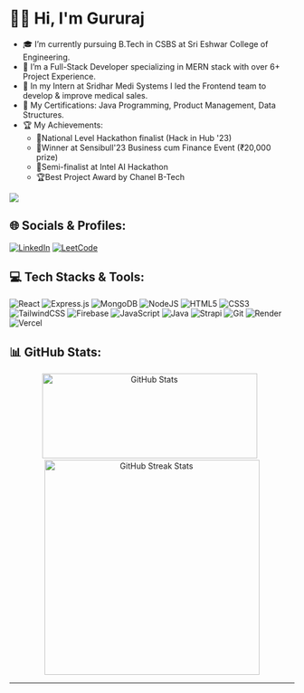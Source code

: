 # 🏄‍♂️ Hi, I'm Gururaj

<!--
**gururajm1/gururajm1** is a ✨ _special_ ✨ repository because its `README.md` (this file) appears on your GitHub profile. -->
* 🎓 I’m currently pursuing B.Tech in CSBS at Sri Eshwar College of Engineering.
* 💼 I’m a Full-Stack Developer specializing in MERN stack with over 6+ Project Experience.
* 👯 In my Intern at Sridhar Medi Systems I led the Frontend team to develop & improve medical sales.
* 📜 My Certifications: Java Programming, Product Management, Data Structures.
* 🏆 My Achievements:
  - 🏅National Level Hackathon finalist (Hack in Hub '23) 
  - 🥇Winner at Sensibull'23 Business cum Finance Event (₹20,000 prize) 
  - 🏁Semi-finalist at Intel AI Hackathon
  - 🏆Best Project Award by Chanel B-Tech

[![](https://visitcount.itsvg.in/api?id=gururajm1&icon=0&color=0)](https://visitcount.itsvg.in)

## 🌐 Socials & Profiles:
<!--[![Portfolio](https://img.shields.io/badge/Portfolio-255E63?style=for-the-badge&logo=About.me&logoColor=white)]() -->
[![LinkedIn](https://img.shields.io/badge/LinkedIn-0077B5?style=for-the-badge&logo=linkedin&logoColor=white)](https://linkedin.com/in/gururajm1) 
[![LeetCode](https://img.shields.io/badge/-LeetCode-FFA116?style=for-the-badge&logo=LeetCode&logoColor=black)](https://leetcode.com/gururajm1/) 

## 💻 Tech Stacks & Tools:
![React](https://img.shields.io/badge/react-%2320232a.svg?style=for-the-badge&logo=react&logoColor=%2361DAFB) ![Express.js](https://img.shields.io/badge/express.js-%23404d59.svg?style=for-the-badge&logo=express&logoColor=%2361DAFB) ![MongoDB](https://img.shields.io/badge/MongoDB-%234ea94b.svg?style=for-the-badge&logo=mongodb&logoColor=white) ![NodeJS](https://img.shields.io/badge/node.js-6DA55F?style=for-the-badge&logo=node.js&logoColor=white) ![HTML5](https://img.shields.io/badge/html5-%23E34F26.svg?style=for-the-badge&logo=html5&logoColor=white)  ![CSS3](https://img.shields.io/badge/css3-%231572B6.svg?style=for-the-badge&logo=css3&logoColor=white) ![TailwindCSS](https://img.shields.io/badge/tailwindcss-%2338B2AC.svg?style=for-the-badge&logo=tailwind-css&logoColor=white) ![Firebase](https://img.shields.io/badge/firebase-%23039BE5.svg?style=for-the-badge&logo=firebase) ![JavaScript](https://img.shields.io/badge/javascript-%23323330.svg?style=for-the-badge&logo=javascript&logoColor=%23F7DF1E) ![Java](https://img.shields.io/badge/java-%23ED8B00.svg?style=for-the-badge&logo=openjdk&logoColor=white) ![Strapi](https://img.shields.io/badge/strapi-%232E7EEA.svg?style=for-the-badge&logo=strapi&logoColor=white) ![Git](https://img.shields.io/badge/git-%23F05033.svg?style=for-the-badge&logo=git&logoColor=white) ![Render](https://img.shields.io/badge/Render-%46E3B7.svg?style=for-the-badge&logo=render&logoColor=white) ![Vercel](https://img.shields.io/badge/vercel-%23000000.svg?style=for-the-badge&logo=vercel&logoColor=white)

## 📊 GitHub Stats:
<div style="text-align: center;">
  <img src="https://github-readme-stats.vercel.app/api?username=gururajm1&theme=radical&hide_border=false&include_all_commits=true&count_private=false" width="380" height="150" alt="GitHub Stats"/> &nbsp;
  <img src="https://github-readme-streak-stats.herokuapp.com/?user=gururajm1&theme=radical&hide_border=false" width="380" alt="GitHub Streak Stats"/>
</div>



---


